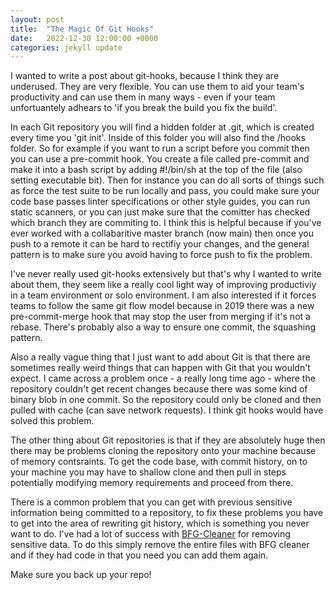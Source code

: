 ```yaml
---
layout: post
title:  "The Magic Of Git Hooks"
date:   2022-12-30 12:00:00 +0000
categories: jekyll update
---
```


I wanted to write a post about git-hooks, because I think they are underused. They are very flexible. You can use them to aid your team's productivity and can use them in many ways - even if your team unfortuantely adhears to 'if you break the build you fix the build'.

In each Git repository you will find a hidden folder at .git, which is created every time you 'git init'. Inside of this folder you will also find the /hooks folder. So for example if you want to run a script before you commit then you can use a pre-commit hook. You create a file called pre-commit and make it into a bash script by adding #!/bin/sh at the top of the file (also setting executable bit). Then for instance you can do all sorts of things such as force the test suite to be run locally and pass, you could make sure your code base passes linter specifications or other style guides, you can run static scanners, or you can just make sure that the comitter has checked which branch they are commiting to. I think this is helpful because if you've ever worked with a collabaritive master branch (now main) then once you push to a remote it can be hard to rectifiy your changes, and the general pattern is to make sure you avoid having to force push to fix the problem.

I've never really used git-hooks extensively but that's why I wanted to write about them, they seem like a really cool light way of improving productiviy in a team environment or solo environment. I am also interested if it forces teams to follow the same git flow model because in 2019 there was a new pre-commit-merge hook that may stop the user from merging if it's not a rebase. There's probably also a way to ensure one commit, the squashing pattern.

Also a really vague thing that I just want to add about Git is that there are sometimes really weird things that can happen with Git that you wouldn't expect. I came across a problem once - a really long time ago - where the repository couldn't get recent changes because there was some kind of binary blob in one commit. So the repository could only be cloned and then pulled with cache (can save network requests). I think git hooks would have solved this problem. 

The other thing about Git repositories is that if they are absolutely huge then there may be problems cloning the repository onto your machine because of memory contsraints.
To get the code base, with commit history, on to your machine you may have to shallow clone and then pull in steps potentially modifying memory requirements and proceed from there.

There is a common problem that you can get with previous sensitive information being committed to a repository, to fix these problems you have to get into the area of rewriting git history, which is something you never want to do. I've had a lot of success with 
[BFG-Cleaner](https://rtyley.github.io/bfg-repo-cleaner/) for removing sensitive data. To do this simply remove the entire files with BFG cleaner and if they had code in that you need you can add them again.

Make sure you back up your repo!